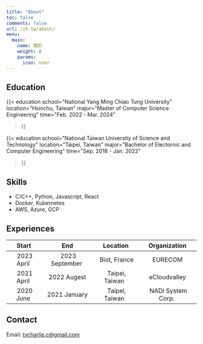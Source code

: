 ```yaml
---
title: "About"
toc: false
comments: false
url: /zh-tw/about/
menu:
  main:
    name: 關於
    weight: 0
    params: 
      icon: user
---
```


## Education

{{< education 
    school="National Yang Ming Chiao Tung University" 
    location="Hsinchu, Taiwan" 
    major="Master of Computer Science Engineering" 
    time="Feb. 2022 - Mar. 2024" 
>}}

{{< education 
    school="National Taiwan University of Science and Technology" 
    location="Taipei, Taiwan" 
    major="Bachelor of Electornic and Computer Engineering" 
    time="Sep. 2018 - Jan. 2022" 
>}}

## Skills

- C/C++, Python, Javascript, React
- Docker, Kubernetes
- AWS, Azure, GCP

## Experiences

| Start | End | Location | Organization |
| :-: | :-: | :-: | :-: |
| &nbsp;2023 April&nbsp; | &nbsp;2023 September&nbsp; | &nbsp; Biot, France&nbsp; | &nbsp;EURECOM&nbsp; |
| &nbsp;2021 April&nbsp; | &nbsp;2022 Augest&nbsp; | &nbsp;Taipei, Taiwan &nbsp; | &nbsp;eCloudvalley&nbsp; |
| &nbsp;2020 June&nbsp; | &nbsp;2021 January&nbsp; | &nbsp;Taipei, Taiwan &nbsp; | &nbsp;NADI System Corp.&nbsp; |

## Contact

Email: tycharlie.c@gmail.com
